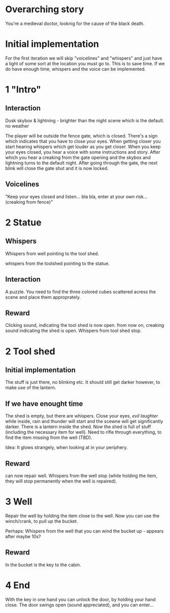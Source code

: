 # Overarching story
You're a medieval doctor, looknig for the cause of the black death.

# Initial implementation
For the first iteration we will skip "voicelines" and "whispers" and just have a light of some sort at the location you must go to. This is to save time. If we do have enough time, whispers and the voice can be implemented.

# 1 "Intro"

## Interaction

Dusk skybox & lightning - brighter than the night scene which is the default. no weather

The player will be outside the fence gate, which is closed. There's a sign which indicates that you have to close your eyes. When getting closer you start hearing whispers which get louder as you get closer. When you keep your eyes closed, you hear a voice with some instructions and story. After which you hear a creaking from the gate opening and the skybox and lightning turns to the default night. After going through the gate, the next blink will close the gate shut and it is now locked. 

## Voicelines

"Keep your eyes closed and listen... bla bla, enter at your own risk... (creaking from fence)"

# 2 Statue

## Whispers
Whispers from well pointing to the tool shed.

whispers from the toolshed pointing to the statue.

## Interaction

A puzzle. You need to find the three colored cubes scattered acress the scene and place them approprately.

## Reward
Clicking sound, indicating the tool shed is now open. from now on, creaking sound indicating the shed is open. 
Whispers from tool shed stop.

# 2 Tool shed

## Initial implementation
The stuff is just there, no blinking etc. It should still get darker however, to make use of the lantern.

## If we have enought time
The shed is empty, but there are whispers. Close your eyes, *evil laughter* while inside, rain and thunder will start and the scewne will get significantly darker. There is a lantern inside the shed. Now the shed is full of stuff (including the necessary item for well). Need to rifle through everything, to find the item missing from the well (TBD). 

Idea: It glows strangely, when looking at in your periphery. 

## Reward
can now repair well. Whispers from the well stop (while holding the item, they will stop permanently when the well is repaired).

# 3 Well

Repair the well by holding the item close to the well. Now you can use the winch/crank, to pull up the bucket.

Perhaps: Whispers from the well that you can wind the bucket up - appears after maybe 10s?

## Reward
In the bucket is the key to the cabin.

# 4 End

With the key in one hand you can unlock the door, by holding your hand close. The door swings open (sound appreciated), and you can enter...

